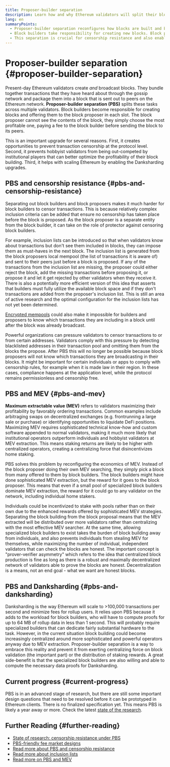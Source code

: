 ```yaml
---
title: Proposer-builder separation
description: Learn how and why Ethereum validators will split their block building and block broadcasting responsibilities.
lang: en
summaryPoints:
  - Proposer-builder separation reconfigures how blocks are built and broadcast by Ethereum validators.
  - Block builders take responsibility for creating new blocks. Block proposers then pick blocks from builders to broadcast.
  - This separation is crucial for censorship resistance and also enables data sharding.
---
```


# Proposer-builder separation {#proposer-builder-separation}

Present-day Ethereum validators create _and_ broadcast blocks. They bundle together transactions that they have heard about through the gossip network and package them into a block that is sent out to peers on the Ethereum network. **Proposer-builder separation (PBS)** splits these tasks across multiple validators. Block builders become responsible for creating blocks and offering them to the block proposer in each slot. The block proposer cannot see the contents of the block, they simply choose the most profitable one, paying a fee to the block builder before sending the block to its peers.

This is an important upgrade for several reasons. First, it creates opportunities to prevent transaction censorship at the protocol level. Second, it prevents hobbyist validators from being out-competed by institutional players that can better optimize the profitability of their block building. Third, it helps with scaling Ethereum by enabling the Danksharding upgrades.

## PBS and censorship resistance {#pbs-and-censorship-resistance}

Separating out block builders and block proposers makes it much harder for block builders to censor transactions. This is because relatively complex inclusion criteria can be added that ensure no censorship has taken place before the block is proposed. As the block proposer is a separate entity from the block builder, it can take on the role of protector against censoring block builders.

For example, inclusion lists can be introduced so that when validators know about transactions but don't see them included in blocks, they can impose them as must-haves in the next block. The inclusion list is generated from the block proposers local mempool (the list of transactions it is aware of) and sent to their peers just before a block is proposed. If any of the transactions from the inclusion list are missing, the proposer could either reject the block, add the missing transactions before proposing it, or propose it and let it get rejected by other validators when they receive it. There is also a potentially more efficient version of this idea that asserts that builders must fully utilize the available block space and if they don't transactions are added from the proposer's inclusion list. This is still an area of active research and the optimal configuration for the inclusion lists has not yet been determined.

[Encrypted mempools](https://www.youtube.com/watch?v=fHDjgFcha0M&list=PLpktWkixc1gUqkyc1-iE6TT0RWQTBJELe&index=3) could also make it impossible for builders and proposers to know which transactions they are including in a block until after the block was already broadcast.

<ExpandableCard title="What kinds of censorship does PBS solve?" eventCategory="/roadmap/pbs" eventName="clicked what kinds of censorship does PBS solve?">

Powerful organizations can pressure validators to censor transactions to or from certain addresses. Validators comply with this pressure by detecting blacklisted addresses in their transaction pool and omitting them from the blocks the propose. After PBS this will no longer be possible because block proposers will not know which transactions they are broadcasting in their blocks. It might be important for certain individuals or apps to comply with censorship rules, for example when it is made law in their region. In these cases, compliance happens at the application level, while the protocol remains permissionless and censorship free.

</ExpandableCard>

## PBS and MEV {#pbs-and-mev}

**Maximum extractable value (MEV)** refers to validators maximizing their profitability by favorably ordering transactions. Common examples include arbitraging swaps on decentralized exchanges (e.g. frontrunning a large sale or purchase) or identifying opportunities to liquidate DeFi positions. Maximizing MEV requires sophisticated technical know-how and custom software appended to normal validators, making it much more likely that institutional operators outperform individuals and hobbyist validators at MEV extraction. This means staking returns are likely to be higher with centralized operators, creating a centralizing force that disincentivizes home staking.

PBS solves this problem by reconfiguring the economics of MEV. Instead of the block proposer doing their own MEV searching, they simply pick a block from many offered to them by block builders. The block builders might have done sophisticated MEV extraction, but the reward for it goes to the block proposer. This means that even if a small pool of specialized block builders dominate MEV extraction, the reward for it could go to any validator on the network, including individual home stakers.

<ExpandableCard title="Why is it OK to centralize block building?" eventCategory="/roadmap/pbs" eventName="clicked why is it OK to centralize block building?">

Individuals could be incentivized to stake with pools rather than on their own due to the enhanced rewards offered by sophisticated MEV strategies. Separating the block building from the block proposal means that the MEV extracted will be distributed over more validators rather than centralizing with the most effective MEV searcher. At the same time, allowing specialized block builders to exist takes the burden of block building away from individuals, and also prevents individuals from stealing MEV for themselves, while maximizing the number of individual, independent validators that can check the blocks are honest. The important concept is "prover-verifier asymmetry" which refers to the idea that centralized block production is fine as long as there is a robust and maximally decentralized network of validators able to prove the blocks are honest. Decentralization is a means, not an end goal - what we want are honest blocks.
</ExpandableCard>

## PBS and Danksharding {#pbs-and-danksharding}

Danksharding is the way Ethereum will scale to >100,000 transactions per second and minimize fees for rollup users. It relies upon PBS because it adds to the workload for block builders, who will have to compute proofs for up to 64 MB of rollup data in less than 1 second. This will probably require specialized builders that can dedicate fairly substantial hardware to the task. However, in the current situation block building could become increasingly centralized around more sophisticated and powerful operators anyway due to MEV extraction. Proposer-builder separation is a way to embrace this reality and prevent it from exerting centralizing force on block validation (the important part) or the distribution of staking rewards. A great side-benefit is that the specialized block builders are also willing and able to compute the necessary data proofs for Danksharding.

## Current progress {#current-progress}

PBS is in an advanced stage of research, but there are still some important design questions that need to be resolved before it can be prototyped in Ethereum clients. There is no finalized specification yet. This means PBS is likely a year away or more. Check the latest [state of the research](https://notes.ethereum.org/@vbuterin/pbs_censorship_resistance).

## Further Reading {#further-reading}

- [State of research: censorship resistance under PBS](https://notes.ethereum.org/@vbuterin/pbs_censorship_resistance)
- [PBS-friendly fee market designs](https://ethresear.ch/t/proposer-block-builder-separation-friendly-fee-market-designs/9725)
- [Read more about PBS and censorship resistance](https://notes.ethereum.org/@fradamt/H1TsYRfJc#Secondary-auctions)
- [Read more about inclusion lists](https://notes.ethereum.org/@fradamt/H1ZqdtrBF)
- [Read more on PBS and MEV](https://ethresear.ch/t/proposer-block-builder-separation-friendly-fee-market-designs/9725)
